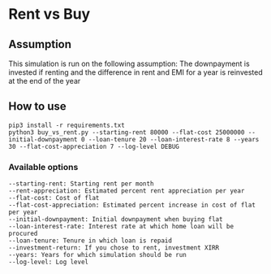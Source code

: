 # Rent vs Buy

## Assumption
This simulation is run on the following assumption: The downpayment is invested if renting and the difference in rent and EMI for a year is reinvested at the end of the year

## How to use

```shell
pip3 install -r requirements.txt
python3 buy_vs_rent.py --starting-rent 80000 --flat-cost 25000000 --initial-downpayment 0 --loan-tenure 20 --loan-interest-rate 8 --years 30 --flat-cost-appreciation 7 --log-level DEBUG
```

### Available options
```
--starting-rent: Starting rent per month
--rent-appreciation: Estimated percent rent appreciation per year
--flat-cost: Cost of flat
--flat-cost-appreciation: Estimated percent increase in cost of flat per year
--initial-downpayment: Initial downpayment when buying flat
--loan-interest-rate: Interest rate at which home loan will be procured
--loan-tenure: Tenure in which loan is repaid
--investment-return: If you chose to rent, investment XIRR
--years: Years for which simulation should be run
--log-level: Log level
```
